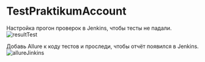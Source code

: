 # TestPraktikumAccount
Настройка прогон проверок в Jenkins, чтобы тесты не падали.
![resultTest](https://user-images.githubusercontent.com/64166175/235522865-6217e83b-2406-46de-8f58-280b50a7bdc0.png)

Добавь Allure к коду тестов и проследи, чтобы отчёт появился в Jenkins.
![allureJinkins](https://user-images.githubusercontent.com/64166175/235522955-757a1d5c-b69e-4444-9b7f-57e8f8b07c2f.png)
